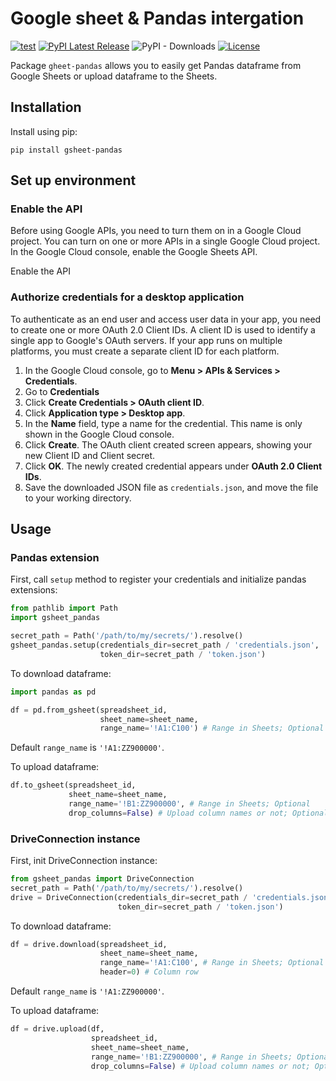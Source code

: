 # Google sheet & Pandas intergation

[![test](https://github.com/iakov-kaiumov/gsheet-pandas/actions/workflows/test.yml/badge.svg)](https://github.com/iakov-kaiumov/gsheet-pandas/actions/workflows/test.yml)
[![PyPI Latest Release](https://img.shields.io/pypi/v/gsheet-pandas.svg)](https://pypi.org/project/gsheet-pandas/)
![PyPI - Downloads](https://img.shields.io/pypi/dm/gsheet-pandas)
[![License](https://img.shields.io/pypi/l/gsheet-pandas.svg)](https://github.com/iakov-kaiumov/gsheet-pandas/blob/main/LICENSE)

Package `gheet-pandas` allows you to easily get Pandas dataframe from Google Sheets or upload dataframe to the Sheets.

## Installation
Install using pip:
```
pip install gsheet-pandas
```

## Set up environment
### Enable the API

Before using Google APIs, you need to turn them on in a Google Cloud project. You can turn on one or more APIs in a single Google Cloud project.
In the Google Cloud console, enable the Google Sheets API.

Enable the API

### Authorize credentials for a desktop application

To authenticate as an end user and access user data in your app, you need to create one or more OAuth 2.0 Client IDs. A client ID is used to identify a single app to Google's OAuth servers. If your app runs on multiple platforms, you must create a separate client ID for each platform.
1. In the Google Cloud console, go to **Menu > APIs & Services > Credentials**.
2. Go to **Credentials**
3. Click **Create Credentials > OAuth client ID**. 
4. Click **Application type > Desktop app**. 
5. In the **Name** field, type a name for the credential. This name is only shown in the Google Cloud console. 
6. Click **Create**. The OAuth client created screen appears, showing your new Client ID and Client secret. 
7. Click **OK**. The newly created credential appears under **OAuth 2.0 Client IDs**. 
8. Save the downloaded JSON file as `credentials.json`, and move the file to your working directory.

## Usage
### Pandas extension
First, call `setup` method to register your credentials and initialize pandas extensions:
```python
from pathlib import Path
import gsheet_pandas

secret_path = Path('/path/to/my/secrets/').resolve()
gsheet_pandas.setup(credentials_dir=secret_path / 'credentials.json',
                    token_dir=secret_path / 'token.json')
```

To download dataframe:
```python
import pandas as pd

df = pd.from_gsheet(spreadsheet_id, 
                    sheet_name=sheet_name,
                    range_name='!A1:C100') # Range in Sheets; Optional
```
Default `range_name` is `'!A1:ZZ900000'`.

To upload dataframe:
```python
df.to_gsheet(spreadsheet_id, 
             sheet_name=sheet_name,
             range_name='!B1:ZZ900000', # Range in Sheets; Optional
             drop_columns=False) # Upload column names or not; Optional
```

### DriveConnection instance
First, init DriveConnection instance:
```python
from gsheet_pandas import DriveConnection
secret_path = Path('/path/to/my/secrets/').resolve()
drive = DriveConnection(credentials_dir=secret_path / 'credentials.json', 
                        token_dir=secret_path / 'token.json')
```

To download dataframe:
```python
df = drive.download(spreadsheet_id, 
                    sheet_name=sheet_name,
                    range_name='!A1:C100', # Range in Sheets; Optional
                    header=0) # Column row
```
Default `range_name` is `'!A1:ZZ900000'`.

To upload dataframe:
```python
df = drive.upload(df,
                  spreadsheet_id, 
                  sheet_name=sheet_name,
                  range_name='!B1:ZZ900000', # Range in Sheets; Optional
                  drop_columns=False) # Upload column names or not; Optional
```
